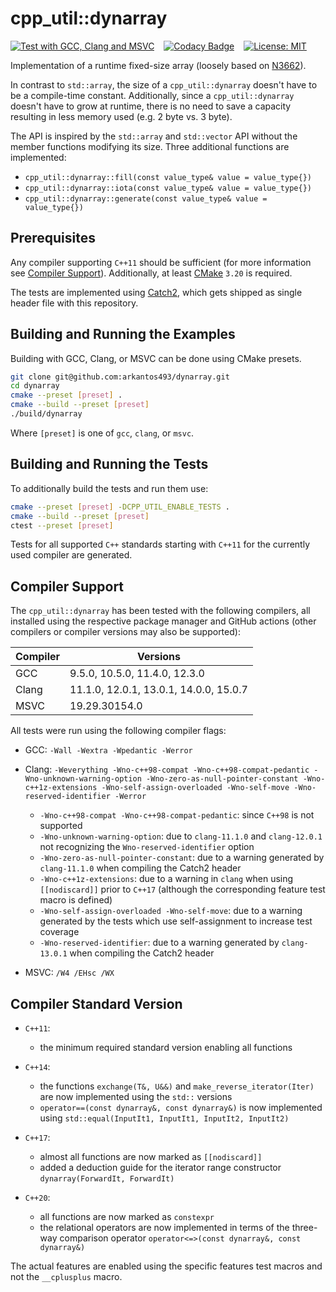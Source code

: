 # cpp_util::dynarray

[![Test with GCC, Clang and MSVC](https://github.com/arkantos493/dynarray/actions/workflows/compiler_test.yml/badge.svg)](https://github.com/breyerml/dynarray/actions/workflows/compiler_test.yml) &ensp;
[![Codacy Badge](https://app.codacy.com/project/badge/Grade/4f9e7aed05774d538c7fa6f99f81c26f)](https://app.codacy.com/gh/breyerml/dynarray/dashboard?utm_source=gh&utm_medium=referral&utm_content=&utm_campaign=Badge_grade) &ensp;
[![License: MIT](https://img.shields.io/badge/License-MIT-yellow.svg)](https://opensource.org/licenses/MIT)

Implementation of a runtime fixed-size array (loosely based on [N3662](http://www.open-std.org/jtc1/sc22/wg21/docs/papers/2013/n3662)).

In contrast to `std::array`, the size of a `cpp_util::dynarray` doesn't have to be a compile-time constant. 
Additionally, since a `cpp_util::dynarray` doesn't have to grow at runtime, there is no need to save a capacity resulting in less memory used (e.g. 2 byte vs. 3 byte).

The API is inspired by the `std::array` and `std::vector` API without the member functions modifying its size. Three additional functions
are implemented:

- `cpp_util::dynarray::fill(const value_type& value = value_type{})`
- `cpp_util::dynarray::iota(const value_type& value = value_type{})`
- `cpp_util::dynarray::generate(const value_type& value = value_type{})`

## Prerequisites

Any compiler supporting `C++11` should be sufficient (for more information see [Compiler Support](#compiler-support)). 
Additionally, at least [CMake](https://cmake.org/) `3.20` is required.

The tests are implemented using [Catch2](https://github.com/catchorg/Catch2/tree/v2.x), which gets shipped as single header file with this repository.

## Building and Running the Examples

Building with GCC, Clang, or MSVC can be done using CMake presets.

```bash
git clone git@github.com:arkantos493/dynarray.git
cd dynarray
cmake --preset [preset] .
cmake --build --preset [preset]
./build/dynarray
```

Where `[preset]` is one of `gcc`, `clang`, or `msvc`.

## Building and Running the Tests

To additionally build the tests and run them use:

```bash
cmake --preset [preset] -DCPP_UTIL_ENABLE_TESTS .
cmake --build --preset [preset]
ctest --preset [preset]
```

Tests for all supported `C++` standards starting with `C++11` for the currently used compiler are generated.

## Compiler Support

The `cpp_util::dynarray` has been tested with the following compilers, all installed using the respective package
manager and GitHub actions (other compilers or compiler versions may also be supported):

| Compiler | Versions                               |
|----------|----------------------------------------|
| GCC      | 9.5.0, 10.5.0, 11.4.0, 12.3.0          |
| Clang    | 11.1.0, 12.0.1, 13.0.1, 14.0.0, 15.0.7 |
| MSVC     | 19.29.30154.0                          |

All tests were run using the following compiler flags:

- GCC: `-Wall -Wextra -Wpedantic -Werror`
  
- Clang: `-Weverything -Wno-c++98-compat -Wno-c++98-compat-pedantic -Wno-unknown-warning-option -Wno-zero-as-null-pointer-constant -Wno-c++1z-extensions -Wno-self-assign-overloaded -Wno-self-move -Wno-reserved-identifier -Werror`
  - `-Wno-c++98-compat -Wno-c++98-compat-pedantic`: since `C++98` is not supported
  - `-Wno-unknown-warning-option`: due to `clang-11.1.0` and `clang-12.0.1` not recognizing the `Wno-reserved-identifier` option
  - `-Wno-zero-as-null-pointer-constant`: due to a warning generated by `clang-11.1.0` when compiling the Catch2 header
  - `-Wno-c++1z-extensions`: due to a warning in `clang` when using `[[nodiscard]]` prior to `C++17` (although the corresponding feature test macro is defined)
  - `-Wno-self-assign-overloaded -Wno-self-move`: due to a warning generated by the tests which use self-assignment to increase test coverage
  - `-Wno-reserved-identifier`: due to a warning generated by `clang-13.0.1` when compiling the Catch2 header

- MSVC:  `/W4 /EHsc /WX`

## Compiler Standard Version

- `C++11`:
  - the minimum required standard version enabling all functions

- `C++14`:
  - the functions `exchange(T&, U&&)` and `make_reverse_iterator(Iter)` are now implemented using the `std::` versions
  - `operator==(const dynarray&, const dynarray&)` is now implemented using `std::equal(InputIt1, InputIt1, InputIt2, InputIt2)`

- `C++17`:
  - almost all functions are now marked as `[[nodiscard]]`
  - added a deduction guide for the iterator range constructor `dynarray(ForwardIt, ForwardIt)`

- `C++20`:
  - all functions are now marked as `constexpr`
  - the relational operators are now implemented in terms of the three-way comparison operator `operator<=>(const dynarray&, const dynarray&)`

The actual features are enabled using the specific features test macros and not the `__cplusplus` macro.